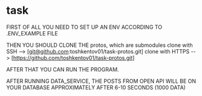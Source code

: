 # task

FIRST OF ALL YOU NEED TO SET UP AN ENV ACCORDING TO .ENV_EXAMPLE FILE

THEN YOU SHOULD CLONE THE protos, which are submodules 
clone with SSH --> [git@github.com:toshkentov01/task-protos.git]
clone with HTTPS --> [https://github.com/toshkentov01/task-protos.git]

AFTER THAT YOU CAN RUN THE PROGRAM. 

AFTER RUNNING DATA_SERVICE, THE POSTS FROM OPEN API WILL BE ON YOUR DATABASE APPROXIMATELY
AFTER 6-10 SECONDS (1000 DATA)